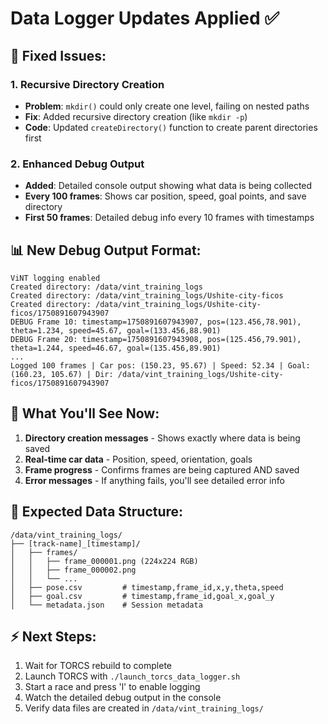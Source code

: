 # Data Logger Updates Applied ✅

## 🔧 **Fixed Issues:**

### 1. **Recursive Directory Creation**
- **Problem**: `mkdir()` could only create one level, failing on nested paths
- **Fix**: Added recursive directory creation (like `mkdir -p`)
- **Code**: Updated `createDirectory()` function to create parent directories first

### 2. **Enhanced Debug Output** 
- **Added**: Detailed console output showing what data is being collected
- **Every 100 frames**: Shows car position, speed, goal points, and save directory
- **First 50 frames**: Detailed debug info every 10 frames with timestamps

## 📊 **New Debug Output Format:**

```
ViNT logging enabled
Created directory: /data/vint_training_logs
Created directory: /data/vint_training_logs/Ushite-city-ficos
Created directory: /data/vint_training_logs/Ushite-city-ficos/1750891607943907
DEBUG Frame 10: timestamp=1750891607943907, pos=(123.456,78.901), theta=1.234, speed=45.67, goal=(133.456,88.901)
DEBUG Frame 20: timestamp=1750891607943908, pos=(125.456,79.901), theta=1.244, speed=46.67, goal=(135.456,89.901)
...
Logged 100 frames | Car pos: (150.23, 95.67) | Speed: 52.34 | Goal: (160.23, 105.67) | Dir: /data/vint_training_logs/Ushite-city-ficos/1750891607943907
```

## 🎯 **What You'll See Now:**

1. **Directory creation messages** - Shows exactly where data is being saved
2. **Real-time car data** - Position, speed, orientation, goals
3. **Frame progress** - Confirms frames are being captured AND saved
4. **Error messages** - If anything fails, you'll see detailed error info

## 📁 **Expected Data Structure:**
```
/data/vint_training_logs/
├── [track-name]_[timestamp]/
│   ├── frames/
│   │   ├── frame_000001.png (224x224 RGB)
│   │   ├── frame_000002.png
│   │   └── ...
│   ├── pose.csv         # timestamp,frame_id,x,y,theta,speed
│   ├── goal.csv         # timestamp,frame_id,goal_x,goal_y  
│   └── metadata.json    # Session metadata
```

## ⚡ **Next Steps:**
1. Wait for TORCS rebuild to complete
2. Launch TORCS with `./launch_torcs_data_logger.sh`
3. Start a race and press 'l' to enable logging
4. Watch the detailed debug output in the console
5. Verify data files are created in `/data/vint_training_logs/` 